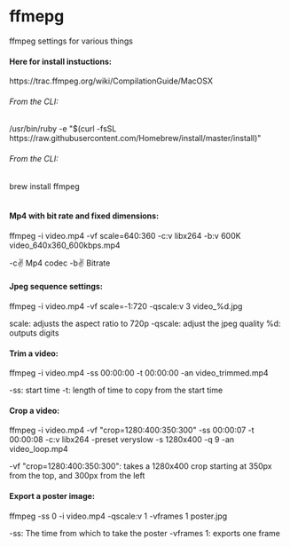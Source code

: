 # ffmepg
ffmpeg settings for various things


<h4>Here for install instuctions:</h4>
https://trac.ffmpeg.org/wiki/CompilationGuide/MacOSX
<br>
<h6>From the CLI:</h6>
/usr/bin/ruby -e "$(curl -fsSL https://raw.githubusercontent.com/Homebrew/install/master/install)"
<br>
<h6>From the CLI:</h6>
brew install ffmpeg
<br>
<br>


<h4>Mp4 with bit rate and fixed dimensions:</h4>

ffmpeg -i video.mp4 -vf scale=640:360 -c:v libx264 -b:v 600K video_640x360_600kbps.mp4

-c:v: Mp4 codec
-b:v: Bitrate


<h4>Jpeg sequence settings:</h4>

ffmpeg -i video.mp4 -vf scale=-1:720 -qscale:v 3 video_%d.jpg

scale: adjusts the aspect ratio to 720p
-qscale: adjust the jpeg quality
%d: outputs digits 



<h4>Trim a video:</h4>

ffmpeg -i video.mp4 -ss 00:00:00 -t 00:00:00 -an video_trimmed.mp4

-ss: start time
-t: length of time to copy from the start time



<h4>Crop a video:</h4>

ffmpeg -i video.mp4 -vf "crop=1280:400:350:300" -ss 00:00:07 -t 00:00:08 -c:v libx264 -preset veryslow -s 1280x400 -q 9 -an video_loop.mp4

-vf "crop=1280:400:350:300": takes a 1280x400 crop starting at 350px from the top, and 300px from the left



<h4>Export a poster image:</h4>
ffmpeg -ss 0 -i video.mp4 -qscale:v 1 -vframes 1 poster.jpg

-ss: The time from which to take the poster
-vframes 1: exports one frame
